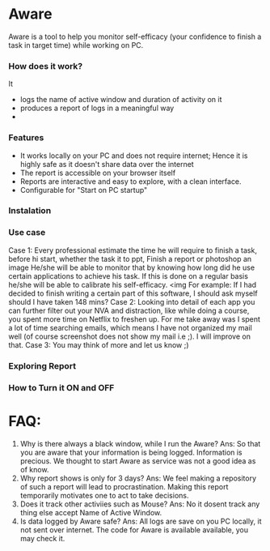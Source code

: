 # Aware

Aware is a tool to help you monitor self-efficacy (your confidence to finish a task in target time) while working on PC.

### How does it work?
It 
  - logs the name of active window and duration of activity on it
  - produces a report of logs in a meaningful way
  - 
### Features

  - It works locally on your PC and does not require internet; Hence it is highly safe as it doesn't share data over the internet
  - The report is accessible on your browser itself
  - Reports are interactive and easy to explore, with a clean interface.
  - Configurable for "Start on PC startup"
  
### Instalation


### Use case

Case 1: Every professional estimate the time he will require to finish a task, before hi start, whether the task it to ppt, Finish a report or photoshop an image He/she will be able to monitor that by knowing how long did he use certain applications to achieve his task. If this is done on a regular basis he/she will be able to calibrate his self-efficacy. 
<img 
For example: If I had decided to finish writing a certain part of this software, I should ask myself should I have taken 148 mins?
Case 2: Looking into detail of each app you can further filter out your NVA and distraction, like while doing a course, you spent more time on Netflix to freshen up. For me take away was I spent a lot of time searching emails, which means I have not organized my mail well (of course screenshot does not show my mail i.e ;). I will improve on that.
Case 3: You may think of more and let us know ;)
### Exploring Report
### How to Turn it ON and OFF
# FAQ:
1. Why is there always a black window, while I run the Aware?
Ans: So that you are aware that your information is being logged. Information is precious. We thought to start Aware as service was not a good idea as of know.
2. Why report shows is only for 3 days?
Ans: We feel making a repository of such a report will lead to procrastination. Making this report temporarily motivates one to act to take decisions.
3. Does it track other activiies such as Mouse?
Ans: No it dosent track any thing else accept Name of Active Window.
4. Is data logged by Aware safe?
Ans: All logs are save on you PC locally, it not sent over internet. The code for Aware is available available, you may check it.



